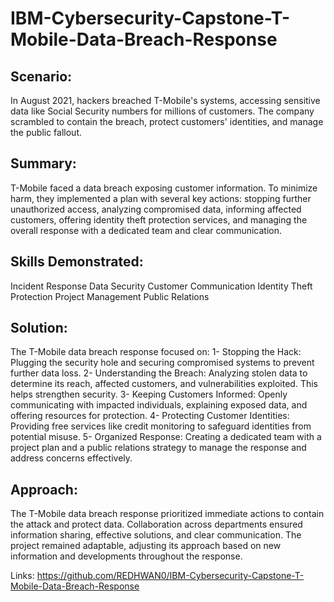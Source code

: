 # IBM-Cybersecurity-Capstone-T-Mobile-Data-Breach-Response


## Scenario:
In August 2021, hackers breached T-Mobile's systems, accessing sensitive data like Social Security numbers for millions of customers.  The company scrambled to contain the breach, protect customers' identities, and manage the public fallout.

## Summary:
T-Mobile faced a data breach exposing customer information. To minimize harm, they implemented a plan with several key actions: stopping further unauthorized access, analyzing compromised data, informing affected customers, offering identity theft protection services, and managing the overall response with a dedicated team and clear communication.

## Skills Demonstrated:
Incident Response
Data Security
Customer Communication
Identity Theft Protection
Project Management
Public Relations

## Solution:
The T-Mobile data breach response focused on:
1- Stopping the Hack:  Plugging the security hole and securing compromised systems to prevent further data loss.
2- Understanding the Breach: Analyzing stolen data to determine its reach, affected customers, and vulnerabilities exploited. This helps strengthen security.
3- Keeping Customers Informed:  Openly communicating with impacted individuals, explaining exposed data, and offering resources for protection.
4- Protecting Customer Identities:  Providing free services like credit monitoring to safeguard identities from potential misuse.
5- Organized Response:  Creating a dedicated team with a project plan and a public relations strategy to manage the response and address concerns effectively.

## Approach:
The T-Mobile data breach response prioritized immediate actions to contain the attack and protect data. Collaboration across departments ensured information sharing, effective solutions, and clear communication. The project remained adaptable, adjusting its approach based on new information and developments throughout the response.

Links: https://github.com/REDHWAN0/IBM-Cybersecurity-Capstone-T-Mobile-Data-Breach-Response
